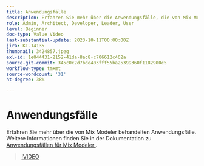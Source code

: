 ```yaml
---
title: Anwendungsfälle
description: Erfahren Sie mehr über die Anwendungsfälle, die von Mix Modeler behandelt werden.
role: Admin, Architect, Developer, Leader, User
level: Beginner
doc-type: Value Video
last-substantial-update: 2023-10-11T00:00:00Z
jira: KT-14135
thumbnail: 3424857.jpeg
exl-id: 1e044431-2152-41da-8ac8-c706612c462a
source-git-commit: 345c0c2d7bde403fff55ba25399360f1182900c5
workflow-type: tm+mt
source-wordcount: '31'
ht-degree: 38%

---
```


# Anwendungsfälle

Erfahren Sie mehr über die von Mix Modeler behandelten Anwendungsfälle. Weitere Informationen finden Sie in der Dokumentation zu [Anwendungsfällen für Mix Modeler ](https://experienceleague.adobe.com/en/docs/mix-modeler/using/get-started/workflow).

>[!VIDEO](https://video.tv.adobe.com/v/3424857?learn=on&enablevpops)
